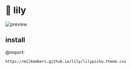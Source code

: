 # 🌼 lily

![preview](https://milkembers.github.io/lily/main/assets/preview.png)

## install

@import:

```
https://milkembers.github.io/lily/lilypichu.theme.css
```

